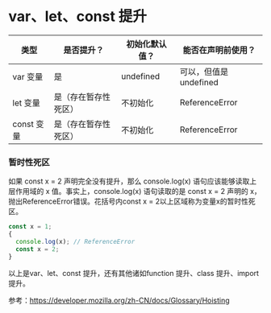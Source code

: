 # var、let、const 提升

| 类型 | 是否提升？ | 初始化默认值？	| 能否在声明前使用？ |
| ---- | --- | --- | --- |
| var 变量 | 是	| undefined	| 可以，但值是 undefined |
| let 变量 | 是（存在暂存性死区） | 不初始化 |	ReferenceError |
| const 变量 | 是（存在暂存性死区） | 不初始化 | ReferenceError |

### 暂时性死区

如果 const x = 2 声明完全没有提升，那么 console.log(x) 语句应该能够读取上层作用域的 x 值。事实上，console.log(x) 语句读取的是 const x = 2 声明的 x，抛出ReferenceError错误。花括号内const x = 2以上区域称为变量x的暂时性死区。

```js
const x = 1;
{
  console.log(x); // ReferenceError
  const x = 2;
}
```

以上是var、let、const 提升，还有其他诸如function 提升、class 提升、import 提升。

参考：https://developer.mozilla.org/zh-CN/docs/Glossary/Hoisting
